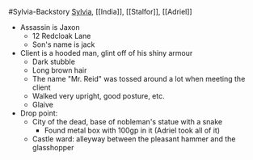 #Sylvia-Backstory 
[Sylvia](PCs/Past/Sylvia.md), [[India]], [[Stalfor]], [[Adriel]]

- Assassin is Jaxon
	- 12 Redcloak Lane
	- Son's name is jack
- Client is a hooded man, glint off of his shiny armour
	- Dark stubble
	- Long brown hair
	- The name "Mr. Reid" was tossed around a lot when meeting the client
	- Walked very upright, good posture, etc.
	- Glaive
- Drop point:
	- City of the dead, base of nobleman's statue with a snake
		- Found metal box with 100gp in it (Adriel took all of it)
	- Castle ward: alleyway between the pleasant hammer and the glasshopper